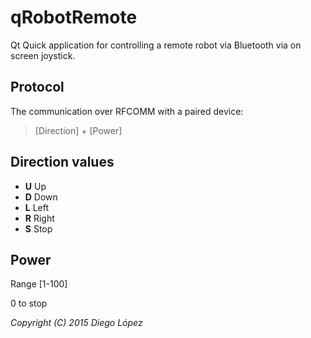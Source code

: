 # qRobotRemote
Qt Quick application for controlling a remote robot via Bluetooth via on screen joystick.

## Protocol

The communication over RFCOMM with a paired device:

> [Direction] + [Power]

## Direction values

 * **U** Up
 * **D** Down
 * **L** Left
 * **R** Right
 * **S** Stop

## Power

Range [1-100]

0 to stop




*Copyright (C) 2015 Diego López*
